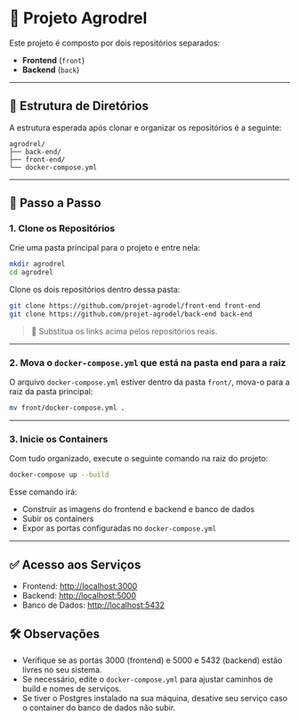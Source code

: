 # 🐳 Projeto Agrodrel

Este projeto é composto por dois repositórios separados:

- **Frontend** (`front`)
- **Backend** (`back`)

---
## 📁 Estrutura de Diretórios

A estrutura esperada após clonar e organizar os repositórios é a seguinte:

```
agrodrel/
├── back-end/
├── front-end/
└── docker-compose.yml
```

---

## 🚀 Passo a Passo

### 1. Clone os Repositórios

Crie uma pasta principal para o projeto e entre nela:

```bash
mkdir agrodrel
cd agrodrel
```

Clone os dois repositórios dentro dessa pasta:

```bash
git clone https://github.com/projet-agrodel/front-end front-end
git clone https://github.com/projet-agrodel/back-end back-end
```

> 📝 Substitua os links acima pelos repositórios reais.

---

### 2. Mova o `docker-compose.yml` que está na pasta end para a raiz

O arquivo `docker-compose.yml` estiver dentro da pasta `front/`, mova-o para a raiz da pasta principal:

```bash
mv front/docker-compose.yml .
```

---

### 3. Inicie os Containers

Com tudo organizado, execute o seguinte comando na raiz do projeto:

```bash
docker-compose up --build
```

Esse comando irá:

- Construir as imagens do frontend e backend e banco de dados
- Subir os containers
- Expor as portas configuradas no `docker-compose.yml`

---

## ✅ Acesso aos Serviços

- Frontend: [http://localhost:3000](http://localhost:3000)
- Backend: [http://localhost:5000](http://localhost:5000)
- Banco de Dados: [http://localhost:5432](http://localhost:5432)

## 🛠️ Observações

- Verifique se as portas 3000 (frontend) e 5000 e 5432 (backend) estão livres no seu sistema.
- Se necessário, edite o `docker-compose.yml` para ajustar caminhos de build e nomes de serviços.
- Se tiver o Postgres instalado na sua máquina, desative seu serviço caso o container do banco de dados não subir.